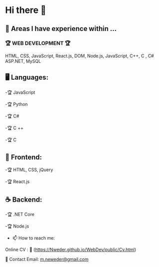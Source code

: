 # Hi there 👋  

## 🚀 Areas I have experience within ...  

### 🏆 WEB DEVELOPMENT 🏆 

HTML, CSS, JavaScript, React.js, DOM, Node.js, JavaScript, 
C++, C , C# ASP.NET, MySQL   

## 🖥️ Languages:

-🏆 JavaScript

-🏆 Python

-🏆 C#

-🏆 C ++

-🏆 C

## 🎨 Frontend:

-🏆 HTML, CSS, jQuery

-🏆 React.js

## ☕ Backend:

-🏆 .NET Core

-🏆 Node.js


- 📫 How to reach me:
  
Online CV : 🔗 (https://Nweder.github.io/WebDev/public/Cv.html)

📧 Contact Email: m.neweder@gmail.com



